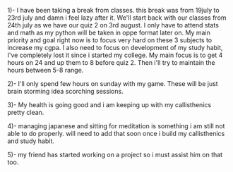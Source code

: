 1)- I have been taking a break from classes. this break was from 19july to 23rd july and damn i feel lazy after it. We'll start back with our classes from 24th july as we have our quiz 2 on 3rd august. I only have to attend stats and math as my python will be taken in oppe format later on. My main priority and goal right now is to focus very hard on these 3 subjects to increase my cgpa.  I also need to focus on development of my study habit, I've completely lost it since i started my college. My main focus is to get 4 hours on 24 and up them to 8 before quiz 2. Then i'll try to maintain the hours between 5-8 range. 

2)- I'll only spend few hours on sunday with my game. These will be just brain storming idea scorching sessions.

3)- My health is going good and i am keeping up with my callisthenics pretty clean.

4)- managing japanese and sitting for meditation is something i am still not able to do properly. will need to add that soon once i build my callisthenics and study habit. 

5)- my friend has started working on a project so i must assist him on that too. 
